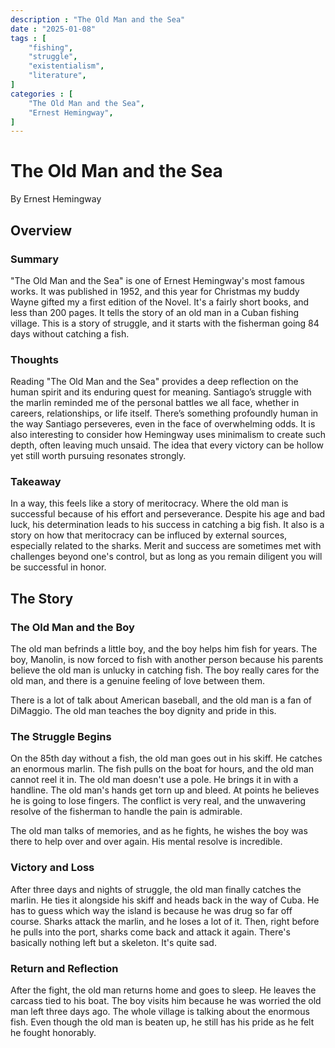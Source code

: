 ```yaml
---
description : "The Old Man and the Sea"
date : "2025-01-08"
tags : [
    "fishing",
    "struggle",
    "existentialism",
    "literature",
]
categories : [
    "The Old Man and the Sea",
    "Ernest Hemingway",
]
---
```


# The Old Man and the Sea  
By Ernest Hemingway  

## Overview

### Summary  
"The Old Man and the Sea" is one of Ernest Hemingway's most famous works. It was published in 1952, and this 
year for Christmas my buddy Wayne gifted my a first edition of the Novel. It's a fairly short books, and less than 200 pages. 
It tells the story of an old man in a Cuban fishing village. This is a story of struggle, and it starts with the fisherman 
going 84 days without catching a fish. 

### Thoughts  
Reading "The Old Man and the Sea" provides a deep reflection on the human spirit and its enduring quest for meaning. Santiago’s 
struggle with the marlin reminded me of the personal battles we all face, whether in careers, relationships, or life itself. 
There’s something profoundly human in the way Santiago perseveres, even in the face of overwhelming odds. It is also interesting 
to consider how Hemingway uses minimalism to create such depth, often leaving much unsaid. The idea that every victory can be 
hollow yet still worth pursuing resonates strongly.

### Takeaway
In a way, this feels like a story of meritocracy. Where the old man is successful because of his effort and perseverance. Despite his 
age and bad luck, his determination leads to his success in catching a big fish. It also is a story on how that meritocracy can be influced 
by external sources, especially related to the sharks. Merit and success are sometimes met with challenges beyond one's control, but as 
long as you remain diligent you will be successful in honor.

## The Story

### The Old Man and the Boy  
The old man befrinds a little boy, and the boy helps him fish for years. The boy, Manolin, is now forced to fish with another person because 
his parents believe the old man is unlucky in catching fish. The boy really cares for the old man, and there is a genuine feeling
of love between them.

There is a lot of talk about American baseball, and the old man is a fan of DiMaggio. The old man teaches the boy dignity and pride in this.

### The Struggle Begins  
On the 85th day without a fish, the old man goes out in his skiff. He catches an enormous marlin. The fish pulls on the boat for hours, and 
the old man cannot reel it in. The old man doesn't use a pole. He brings it in with a handline. The old man's hands get torn up and bleed. 
At points he believes he is going to lose fingers. The conflict is very real, and the unwavering resolve of the fisherman to handle the pain is admirable.

The old man talks of memories, and as he fights, he wishes the boy was there to help over and over again. His mental resolve is incredible.

### Victory and Loss  
After three days and nights of struggle, the old man finally catches the marlin. He ties it alongside his skiff and heads back in 
the way of Cuba. He has to guess which way the island is because he was drug so far off course. Sharks attack the marlin, and he 
loses a lot of it. Then, right before he pulls into the port, sharks come back and attack it again. There's basically nothing left 
but a skeleton. It's quite sad.

### Return and Reflection  
After the fight, the old man returns home and goes to sleep. He leaves the carcass tied to his boat. The boy visits him because he was 
worried the old man left three days ago. The whole village is talking about the enormous fish. Even though the old man is beaten up, 
he still has his pride as he felt he fought honorably.

